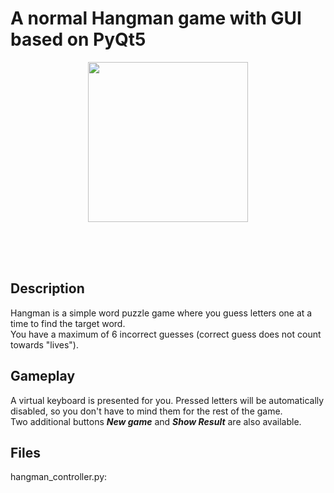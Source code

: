 # A normal Hangman game with GUI based on PyQt5
<p align="center">
  <img src="https://github.com/khoatran94/hangman_PyQt5/assets/39628780/54b5edb1-1a6c-4a48-a483-c5bdc17ef4e4" width="256">
</p>

<br/>
<br/>
<br/>

## Description
Hangman is a simple word puzzle game where you guess letters one at a time to find the target word.\
You have a maximum of 6 incorrect guesses (correct guess does not count towards "lives").

## Gameplay
A virtual keyboard is presented for you. Pressed letters will be automatically disabled, so you don't have to mind them for the rest of the game.\
Two additional buttons ***New game*** and ***Show Result*** are also available.

## Files
hangman_controller.py: 




